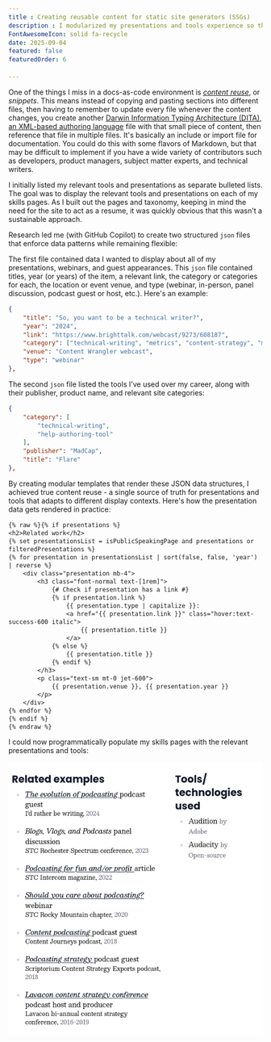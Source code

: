 ```yaml
---
title : Creating reusable content for static site generators (SSGs)
description : I modularized my presentations and tools experience so they could display in different contexts across the site.
FontAwesomeIcon: solid fa-recycle
date: 2025-09-04
featured: false
featuredOrder: 6

---
```


One of the things I miss in a docs-as-code environment is [*content reuse*](https://www.oxygenxml.com/doc/versions/27.1/ug-editor/topics/eppo-pathfinder-reuse.html), or *snippets*. This means instead of copying and pasting sections into different files, then having to remember to update every file whenever the content changes, you create another [Darwin Information Typing Architecture (DITA), an XML-based authoring language](https://en.wikipedia.org/wiki/Darwin_Information_Typing_Architecture) file with that small piece of content, then reference that file in multiple files. It's basically an include or import file for documentation. You could do this with some flavors of Markdown, but that may be difficult to implement if you have a wide variety of contributors such as developers, product managers, subject matter experts, and technical writers.

I initially listed my relevant tools and presentations as separate bulleted lists. The goal was to display the relevant tools and presentations on each of my skills pages. As I built out the pages and taxonomy, keeping in mind the need for the site to act as a resume, it was quickly obvious that this wasn't a sustainable approach.

Research led me (with GitHub Copilot) to create two structured `json` files that enforce data patterns while remaining flexible:

The first file contained data I wanted to display about all of my presentations, webinars, and guest appearances. This `json` file contained titles, year (or years) of the item, a relevant link, the category or categories for each, the location or event venue, and type (webinar, in-person, panel discussion, podcast guest or host, etc.). Here's an example:

```json
{
    "title": "So, you want to be a technical writer?",
    "year": "2024",
    "link": "https://www.brighttalk.com/webcast/9273/608187",
    "category": ["technical-writing", "metrics", "content-strategy", "marketing"],
    "venue": "Content Wrangler webcast",
    "type": "webinar"
},
```

The second `json` file listed the tools I've used over my career, along with their publisher, product name, and relevant site categories:

```json
{
    "category": [
        "technical-writing",
        "help-authoring-tool"
    ],
    "publisher": "MadCap",
    "title": "Flare"
},
```

By creating modular templates that render these JSON data structures, I achieved true content reuse - a single source of truth for presentations and tools that adapts to different display contexts. Here's how the presentation data gets rendered in practice:

```markup
{% raw %}{% if presentations %}
<h2>Related work</h2>
{% set presentationsList = isPublicSpeakingPage and presentations or filteredPresentations %}
{% for presentation in presentationsList | sort(false, false, 'year') | reverse %}
    <div class="presentation mb-4">
        <h3 class="font-normal text-[1rem]">
            {# Check if presentation has a link #}
            {% if presentation.link %}
                {{ presentation.type | capitalize }}:
                <a href="{{ presentation.link }}" class="hover:text-success-600 italic">
                    {{ presentation.title }}
                </a>
            {% else %}
                {{ presentation.title }}
            {% endif %}
        </h3>
        <p class="text-sm mt-0 jet-600">
            {{ presentation.venue }}, {{ presentation.year }}
        </p>
    </div>
{% endfor %}
{% endif %}
{% endraw %}
```

I could now programmatically populate my skills pages with the relevant presentations and tools:

![Screen shot of relevant tools and presentations displayed on a web page](/assets/images/programmatic-columns.png)
